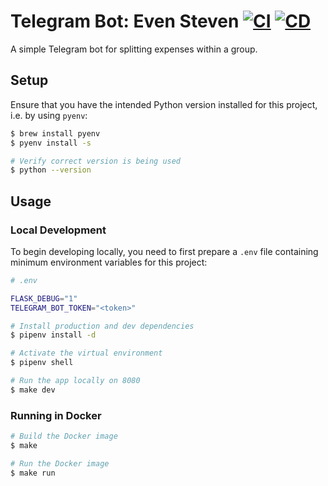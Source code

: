 # Telegram Bot: Even Steven [![CI](https://github.com/andrewscwei/telegram-bot-even-steven/workflows/CI/badge.svg?branch=master)](https://github.com/andrewscwei/telegram-bot-even-steven/actions/workflows/ci.yml?query=branch%3Amaster) [![CD](https://github.com/andrewscwei/telegram-bot-even-steven/workflows/CD/badge.svg?branch=master)](https://github.com/andrewscwei/telegram-bot-even-steven/actions/workflows/cd.yml?query=branch%3Amaster)

A simple Telegram bot for splitting expenses within a group.

## Setup

Ensure that you have the intended Python version installed for this project, i.e. by using `pyenv`:

```sh
$ brew install pyenv
$ pyenv install -s

# Verify correct version is being used
$ python --version
```

## Usage

### Local Development

To begin developing locally, you need to first prepare a `.env` file containing minimum environment variables for this project:

```sh
# .env

FLASK_DEBUG="1"
TELEGRAM_BOT_TOKEN="<token>"
```

```sh
# Install production and dev dependencies
$ pipenv install -d

# Activate the virtual environment
$ pipenv shell

# Run the app locally on 8080
$ make dev
```

### Running in Docker

```sh
# Build the Docker image
$ make

# Run the Docker image
$ make run
```
